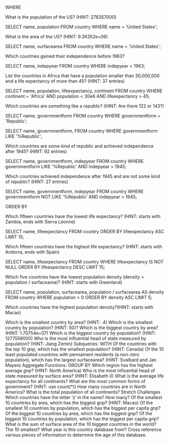WHERE

What is the population of the US? (HINT: 278357000)

SELECT name, population
FROM country
WHERE name = 'United States';

What is the area of the US? (HINT: 9.36352e+06)

SELECT name, surfacearea
FROM country
WHERE name = 'United States';

Which countries gained their independence before 1963?

SELECT name, indepyear
FROM country
WHERE indepyear < 1963;

List the countries in Africa that have a population smaller than 30,000,000 and a life expectancy of more than 45? (HINT: 37 entries)

SELECT name, population, lifeexpectancy, continent
FROM country
WHERE continent = 'Africa'
AND population < 30e6
AND lifeexpectancy > 45;

Which countries are something like a republic? (HINT: Are there 122 or 143?)

SELECT name, governmentform
FROM country
WHERE governmentform = 'Republic';

SELECT name, governmentform,
FROM country
WHERE governmentform LIKE '%Republic';

Which countries are some kind of republic and achieved independence after 1945? (HINT: 92 entries)

SELECT name, governmentform, indepyear
FROM country
WHERE governmentform LIKE '%Republic'
AND indepyear > 1945;

Which countries achieved independence after 1945 and are not some kind of republic? (HINT: 27 entries)

SELECT name, governmentform, indepyear
FROM country
WHERE governmentform NOT LIKE '%Republic'
AND indepyear > 1945;

ORDER BY

Which fifteen countries have the lowest life expectancy? (HINT: starts with Zambia, ends with Sierra Leonne)

SELECT name, lifeexpectancy 
FROM country
ORDER BY lifeexpectancy ASC
LIMIT 15;

Which fifteen countries have the highest life expectancy? (HINT: starts with Andorra, ends with Spain)

SELECT name, lifeexpectancy 
FROM country
WHERE lifeexpectancy IS NOT NULL
ORDER BY lifeexpectancy DESC
LIMIT 15;

Which five countries have the lowest population density (density = population / surfacearea)? (HINT: starts with Greenland)

SELECT name, population, surfacearea, population / surfacearea AS density
FROM country
WHERE population > 0
ORDER BY density ASC
LIMIT 5;

Which countries have the highest population density?(HINT: starts with Macao)



Which is the smallest country by area? (HINT: .4)
Which is the smallest country by population? (HINT: 50)?
Which is the biggest country by area? (HINT: 1.70754e+07)
Which is the biggest country by population? (HINT: 1277558000)
Who is the most influential head of state measured by population? (HINT: Jiang Zemin)
Subqueries: WITH
Of the countries with the top 10 gnp, which has the smallest population? (HINT: Canada)
Of the 10 least populated countries with permament residents (a non-zero population), which has the largest surfacearea? (HINT: Svalbard and Jan Mayen)
Aggregate Functions: GROUP BY
Which region has the highest average gnp? (HINT: North America)
Who is the most influential head of state measured by surface area? (HINT: Elisabeth II)
What is the average life expectancy for all continents?
What are the most common forms of government? (HINT: use count(*))
How many countries are in North America?
What is the total population of all continents?
Stretch Challenges
Which countries have the letter ‘z’ in the name? How many?
Of the smallest 10 countries by area, which has the biggest gnp? (HINT: Macao)
Of the smallest 10 countries by population, which has the biggest per capita gnp?
Of the biggest 10 countries by area, which has the biggest gnp?
Of the biggest 10 countries by population, which has the biggest per capita gnp?
What is the sum of surface area of the 10 biggest countries in the world? The 10 smallest?
What year is this country database from? Cross reference various pieces of information to determine the age of this database.